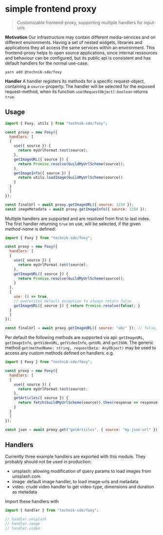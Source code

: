 # simple frontend proxy

> Customizable frontend-proxy, supporting multiple handlers for input-urls

**Motivation** Our infrastructure may contain different media-services and on different environments. Having a set of nested widgets, libraries and applications they all access the same services within an environment. This frontend-proxy helps to open source applications, since internal ressources and behaviour can be configured, but its public api is consistent and has default handlers for the normal use-case.

`yarn add @technik-sde/foxy`


**Handler** A handler registers its methods for a specific request-object, containing a `source`-property. The handler will be selected for the exposed request-method, when its function `use(RequestObject):boolean` returns `true`.


## Usage

```js
import { Foxy, utils } from "technik-sde/foxy";

const proxy = new Foxy({
  handlers: [
  {
    use({ source }) {
      return myUrlFormat.test(source);
    },
    getImageURL({ source }) {
      return Promise.resolve(buildMyUrlScheme(source));
    },
    getImageInfo({ source }) {
      return utils.loadImage(buildMyUrlScheme(source))
    }
  }
  ]
});

const finalUrl = await proxy.getImageURL({ source: 1234 });
const imageMetadata = await proxy.getImageInfo({ source: 1234 });
```


Multiple handlers are supported and are resolved from first to last index. The first handler returning `true` on use, will be selected, if the given _method-name_ is defined:

```js
import { Foxy } from "technik-sde/foxy";

const proxy = new Foxy({
  handlers: [
  {
    use({ source }) {
      return myUrlFormat.test(source);
    },
    getImageURL({ source }) {
      return Promise.resolve(buildMyUrlScheme(source));
    }
  },
  {
    use: () => true,
    // overwrites default exception to always return false
    getImageURL({ source }) { return Promise.resolve(false); } 
  }
  ]
});

const finalUrl = await proxy.getImageURL({ source: "abc" }); // false, when not myUrlFormat
```


Per default the following methods are supported via api: `getImageURL`, `getImageInfo`, `getVideoURL`, `getVideoInfo`, 
`getURL` and `getJSON`. The generic method `get(methodName: string, requestData: AnyObject)` may be used to access any 
custom methods defined on handlers. e.g.

```js
import { Foxy } from "technik-sde/foxy";

const proxy = new Foxy({
  handlers: [
  {
    use({ source }) {
      return myUrlFormat.test(source);
    },
    getArticles({ source }) {
      return fetch(buildMyUrlScheme(source)).then(response => response.json().data);
    }
  }
  ]
});

const json = await proxy.get("getArticles", { source: "my-json-url" });
```


## Handlers

Currently three example handlers are exported with this module. They probably should not be used in production:

- unsplash: allowing modification of query params to load images from unsplash.com
- image: default image handler, to load image-urls and metadata
- video: crude video handler to get video-type, dimensions and duration as metadata

Import these handlers with

```js
import { handler } from "technik-sde/foxy";

// handler.unsplash
// handler.image
// handler.video
```
